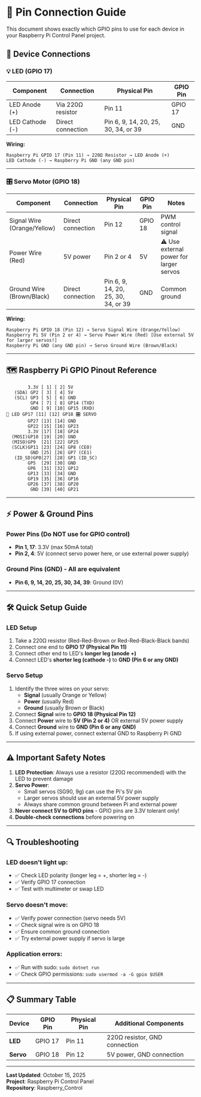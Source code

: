 # 📌 Pin Connection Guide

This document shows exactly which GPIO pins to use for each device in your Raspberry Pi Control Panel project.

## 🔌 Device Connections

### 💡 LED (GPIO 17)

| Component | Connection | Physical Pin | GPIO Pin |
|-----------|------------|--------------|----------|
| LED Anode (+) | Via 220Ω resistor | Pin 11 | GPIO 17 |
| LED Cathode (-) | Direct connection | Pin 6, 9, 14, 20, 25, 30, 34, or 39 | GND |

**Wiring:**
```
Raspberry Pi GPIO 17 (Pin 11) → 220Ω Resistor → LED Anode (+)
LED Cathode (-) → Raspberry Pi GND (any GND pin)
```

---

### 🎛️ Servo Motor (GPIO 18)

| Component | Connection | Physical Pin | GPIO Pin | Notes |
|-----------|------------|--------------|----------|-------|
| Signal Wire (Orange/Yellow) | Direct connection | Pin 12 | GPIO 18 | PWM control signal |
| Power Wire (Red) | 5V power | Pin 2 or 4 | 5V | ⚠️ Use external power for larger servos |
| Ground Wire (Brown/Black) | Direct connection | Pin 6, 9, 14, 20, 25, 30, 34, or 39 | GND | Common ground |

**Wiring:**
```
Raspberry Pi GPIO 18 (Pin 12) → Servo Signal Wire (Orange/Yellow)
Raspberry Pi 5V (Pin 2 or 4) → Servo Power Wire (Red) [Use external 5V for larger servos!]
Raspberry Pi GND (any GND pin) → Servo Ground Wire (Brown/Black)
```

---

## 🗺️ Raspberry Pi GPIO Pinout Reference

```
        3.3V [ 1] [ 2] 5V
   (SDA) GP2 [ 3] [ 4] 5V
   (SCL) GP3 [ 5] [ 6] GND
         GP4 [ 7] [ 8] GP14 (TXD)
         GND [ 9] [10] GP15 (RXD)
🔴 LED GP17 [11] [12] GP18 🎛️ SERVO
        GP27 [13] [14] GND
        GP22 [15] [16] GP23
        3.3V [17] [18] GP24
  (MOSI)GP10 [19] [20] GND
  (MISO)GP9  [21] [22] GP25
  (SCLK)GP11 [23] [24] GP8 (CE0)
         GND [25] [26] GP7 (CE1)
   (ID_SD)GP0[27] [28] GP1 (ID_SC)
        GP5  [29] [30] GND
        GP6  [31] [32] GP12
        GP13 [33] [34] GND
        GP19 [35] [36] GP16
        GP26 [37] [38] GP20
         GND [39] [40] GP21
```

---

## ⚡ Power & Ground Pins

### Power Pins (Do NOT use for GPIO control)
- **Pin 1, 17**: 3.3V (max 50mA total)
- **Pin 2, 4**: 5V (connect servo power here, or use external power supply)

### Ground Pins (GND) - All are equivalent
- **Pin 6, 9, 14, 20, 25, 30, 34, 39**: Ground (0V)

---

## 🛠️ Quick Setup Guide

### LED Setup
1. Take a 220Ω resistor (Red-Red-Brown or Red-Red-Black-Black bands)
2. Connect one end to **GPIO 17 (Physical Pin 11)**
3. Connect other end to LED's **longer leg (anode +)**
4. Connect LED's **shorter leg (cathode -)** to **GND (Pin 6 or any GND)**

### Servo Setup
1. Identify the three wires on your servo:
   - **Signal** (usually Orange or Yellow)
   - **Power** (usually Red)
   - **Ground** (usually Brown or Black)
2. Connect **Signal** wire to **GPIO 18 (Physical Pin 12)**
3. Connect **Power** wire to **5V (Pin 2 or 4)** OR external 5V power supply
4. Connect **Ground** wire to **GND (Pin 6 or any GND)**
5. If using external power, connect external GND to Raspberry Pi GND

---

## ⚠️ Important Safety Notes

1. **LED Protection**: Always use a resistor (220Ω recommended) with the LED to prevent damage
2. **Servo Power**: 
   - Small servos (SG90, 9g) can use the Pi's 5V pin
   - Larger servos should use an external 5V power supply
   - Always share common ground between Pi and external power
3. **Never connect 5V to GPIO pins** - GPIO pins are 3.3V tolerant only!
4. **Double-check connections** before powering on

---

## 🔍 Troubleshooting

### LED doesn't light up:
- ✅ Check LED polarity (longer leg = +, shorter leg = -)
- ✅ Verify GPIO 17 connection
- ✅ Test with multimeter or swap LED

### Servo doesn't move:
- ✅ Verify power connection (servo needs 5V)
- ✅ Check signal wire is on GPIO 18
- ✅ Ensure common ground connection
- ✅ Try external power supply if servo is large

### Application errors:
- ✅ Run with sudo: `sudo dotnet run`
- ✅ Check GPIO permissions: `sudo usermod -a -G gpio $USER`

---

## 📋 Summary Table

| Device | GPIO Pin | Physical Pin | Additional Components |
|--------|----------|--------------|----------------------|
| **LED** | GPIO 17 | Pin 11 | 220Ω resistor, GND connection |
| **Servo** | GPIO 18 | Pin 12 | 5V power, GND connection |

---

**Last Updated**: October 15, 2025  
**Project**: Raspberry Pi Control Panel  
**Repository**: Raspberry_Control
